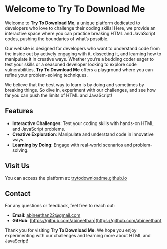 # Welcome to Try To Download Me

Welcome to **Try To Download Me**, a unique platform dedicated to developers who love to challenge their coding skills! Here, we provide an interactive space where you can practice breaking HTML and JavaScript codes, pushing the boundaries of what’s possible.

Our website is designed for developers who want to understand code from the inside out by actively engaging with it, dissecting it, and learning how to manipulate it in creative ways. Whether you’re a budding coder eager to test your skills or a seasoned developer looking to explore code vulnerabilities, **Try To Download Me** offers a playground where you can refine your problem-solving techniques.

We believe that the best way to learn is by doing and sometimes by breaking things. So dive in, experiment with our challenges, and see how far you can push the limits of HTML and JavaScript!

## Features

- **Interactive Challenges**: Test your coding skills with hands-on HTML and JavaScript problems.
- **Creative Exploration**: Manipulate and understand code in innovative ways.
- **Learning by Doing**: Engage with real-world scenarios and problem-solving.

## Visit Us

You can access the platform at: [trytodownloadme.github.io](https://trytodownloadme.github.io)

## Contact

For any questions or feedback, feel free to reach out:

- **Email**: abineethan22@gmail.com
- **GitHub**: [https://github.com/abineethan](https://github.com/abineethan)

Thank you for visiting **Try To Download Me**. We hope you enjoy experimenting with our challenges and learning more about HTML and JavaScript!
